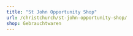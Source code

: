 ```yaml
---
title: "St John Opportunity Shop"
url: /christchurch/st-john-opportunity-shop/
shop: Gebrauchtwaren
---
```

